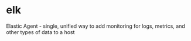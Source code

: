 # elk
Elastic Agent - single, unified way to add monitoring for logs, metrics, and other types of data to a host
